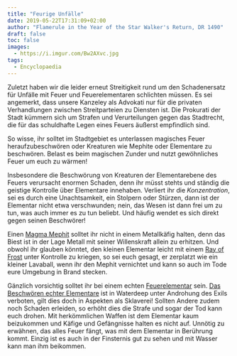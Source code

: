 ```yaml
---
title: "Feurige Unfälle"
date: 2019-05-22T17:31:09+02:00
author: "Flamerule in the Year of the Star Walker's Return, DR 1490"
draft: false
toc: false
images:
  - https://i.imgur.com/Bw2AXvc.jpg
tags: 
  - Encyclopaedia
---
```


Zuletzt haben wir die leider erneut Streitigkeit rund um den Schadenersatz für Unfälle mit Feuer und Feuerelementaren schlichten müssen. Es sei angemerkt, dass unsere Kanzeley als Advokati nur für die privaten Verhandlungen zwischen Streitparteien zu Diensten ist. Die Prokurati der Stadt kümmern sich um Strafen und Verurteilungen gegen das Stadtrecht, die für das schuldhafte Legen eines Feuers äußerst empfindlich sind.

So wisse, ihr solltet im Stadtgebiet es unterlassen magisches Feuer heraufzubeschwören oder Kreaturen wie Mephite oder Elementare zu beschwören. Belast es beim magischen Zunder und nutzt gewöhnliches Feuer um euch zu wärmen!

Insbesondere die Beschwörung von Kreaturen der Elementarebene des Feuers verursacht enormen Schaden, denn ihr müsst stehts und ständig die geistige Kontrolle über Elementare innehaben. Verliert ihr die _Konzentration_, sei es durch eine Unachtsamkeit, ein Stolpern oder Stürzen, dann ist der Elementar nicht etwa verschwunden; nein, das Wesen ist dann frei um zu tun, was auch immer es zu tun beliebt. Und häufig wendet es sich direkt gegen seinen Beschwörer!

Einen [Magma Mephit](https://www.dndbeyond.com/monsters/magma-mephit) solltet ihr nicht in einem Metallkäfig halten, denn das Biest ist in der Lage Metall mit seiner Willenskraft allein zu erhitzen. Und obwohl ihr glauben könntet, den kleinen Elementar leicht mit einem [Ray of Frost](https://www.dndbeyond.com/spells/ray-of-frost) unter Kontrolle zu kriegen, so sei euch gesagt, er zerplatzt wie ein kleiner Lavaball, wenn ihr den Mephit vernichtet und kann so auch im Tode eure Umgebung in Brand stecken.

Gänzlich vorsichtig solltet ihr bei einem echten [Feuerelementar](https://www.dndbeyond.com/monsters/fire-elemental) sein. [Das Beschwören echter Elementare](https://www.dndbeyond.com/spells/conjure-elemental) ist in Waterdeep unter Androhung des Exils verboten, gilt dies doch in Aspekten als Sklaverei! Sollten Andere zudem noch Schaden erleiden, so erhöht dies die Strafe und sogar der Tod kann euch drohen. Mit herkömmlichen Waffen ist dem Elementar kaum beizukommen und Käfige und Gefängnisse halten es nicht auf. Unnötig zu erwähnen, das alles Feuer fängt, was mit dem Elementar in Berührung kommt. Einzig ist es auch in der Finsternis gut zu sehen und mit Wasser kann man ihm beikommen.

